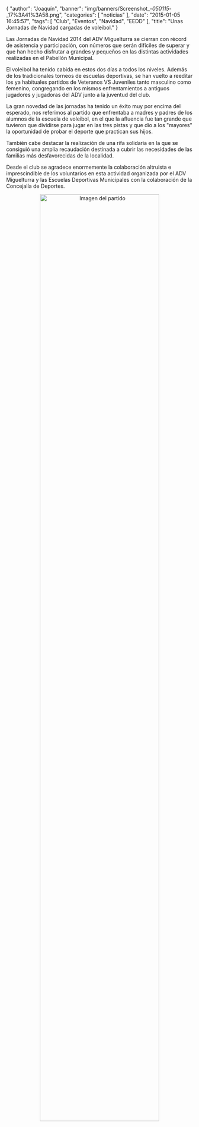 {
  "author": "Joaquín", 
  "banner": "img/banners/Screenshot_-_050115_-_17%3A41%3A58.png", 
  "categories": [
    "noticias"
  ], 
  "date": "2015-01-05 16:45:57", 
  "tags": [
    "Club", 
    "Eventos", 
    "Navidad", 
    "EEDD"
  ], 
  "title": "Unas Jornadas de Navidad cargadas de voleibol."
}

Las Jornadas de Navidad 2014 del ADV Miguelturra se cierran con récord de asistencia y participación, con números que serán difíciles de superar y que han hecho disfrutar a grandes y pequeños en las distintas actividades realizadas en el Pabellón Municipal.

El voleibol ha tenido cabida en estos dos días a todos los niveles. Además de los tradicionales torneos de escuelas deportivas, se han vuelto a reeditar los ya habituales partidos de Veteranos VS Juveniles tanto masculino como femenino, congregando en los mismos enfrentamientos a antiguos jugadores y jugadoras del ADV junto a la juventud del club.

La gran novedad de las jornadas ha tenido un éxito muy por encima del esperado, nos referimos al partido que enfrentaba a madres y padres de los alumnos de la escuela de voleibol, en el que la afluencia fue tan grande que tuvieron que dividirse para jugar en las tres pistas y que dio a los "mayores" la oportunidad de probar el deporte que practican sus hijos.

También cabe destacar la realización de una rifa solidaria en la que se consiguió una amplia recaudación destinada a cubrir las necesidades de las familias más desfavorecidas de la localidad.

Desde el club se agradece enormemente la colaboración altruista e imprescindible de los voluntarios en esta actividad organizada por el ADV Miguelturra y las Escuelas Deportivas Municipales con la colaboración de la Concejalía de Deportes.

<center>
<a target="_new" href="http://www.advmiguelturra.org/img/banners/Screenshot%20-%20050115%20-%2017%3A41%3A58.png"> 
<img alt="Imagen del partido" width="80%" align="center" src="http://www.advmiguelturra.org/img/banners/Screenshot%20-%20050115%20-%2017%3A41%3A58.png"/> </a> </center>

